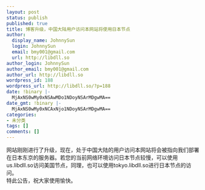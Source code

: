 ```yaml
---
layout: post
status: publish
published: true
title: 博客升级，中国大陆用户访问本网站将使用日本节点
author:
  display_name: JohnnySun
  login: JohnnySun
  email: bmy001@gmail.com
  url: http://libdll.so
author_login: JohnnySun
author_email: bmy001@gmail.com
author_url: http://libdll.so
wordpress_id: 188
wordpress_url: http://libdll.so/?p=188
date: !binary |-
  MjAxNS0wMy0xNSAwMDo1NDoyNSArMDgwMA==
date_gmt: !binary |-
  MjAxNS0wMy0xNCAxNjo1NDoyNSArMDgwMA==
categories:
- 未分类
tags: []
comments: []
---
```

<p>网站刚刚进行了升级，现在，处于中国大陆的用户访问本网站将会被指向我们部署在日本东京的服务器。若您的当前网络环境访问日本节点较慢，可以使用us.libdll.so访问美国节点，同理，也可以使用tokyo.libdll.so进行日本节点的访问。<br />
特此公告，祝大家使用愉快。</p>
